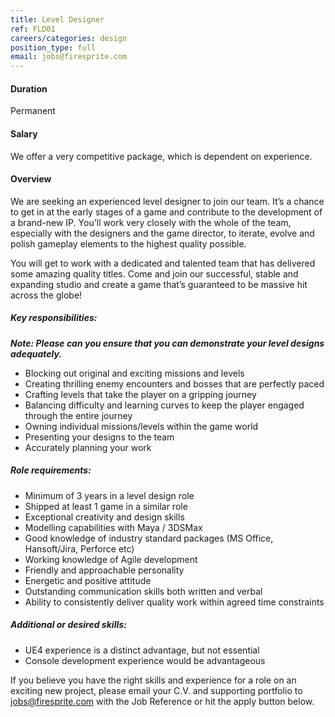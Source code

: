 ```yaml
---
title: Level Designer
ref: FLD01
careers/categories: design
position_type: full
email: jobs@firesprite.com
---
```

#### Duration

Permanent

#### Salary

We offer a very competitive package, which is dependent on experience.

#### Overview

We are seeking an experienced level designer to join our team. It’s a chance to get in at the early stages of a game and contribute to the development of a brand-new IP. You'll work very closely with the whole of the team, especially with the designers and the game director, to iterate, evolve and polish gameplay elements to the highest quality possible.

You will get to work with a dedicated and talented team that has delivered some amazing quality titles. Come and join our successful, stable and expanding studio and create a game that’s guaranteed to be massive hit across the globe!

##### **Key responsibilities:**

***Note: Please can you ensure that you can demonstrate your level designs adequately.***

* Blocking out original and exciting missions and levels
* Creating thrilling enemy encounters and bosses that are perfectly paced
* Crafting levels that take the player on a gripping journey
* Balancing difficulty and learning curves to keep the player engaged through the entire journey
* Owning individual missions/levels within the game world
* Presenting your designs to the team
* Accurately planning your work

##### **Role requirements:**

* Minimum of 3 years in a level design role
* Shipped at least 1 game in a similar role
* Exceptional creativity and design skills
* Modelling capabilities with Maya / 3DSMax
* Good knowledge of industry standard packages (MS Office, Hansoft/Jira, Perforce etc)
* Working knowledge of Agile development
* Friendly and approachable personality
* Energetic and positive attitude
* Outstanding communication skills both written and verbal
* Ability to consistently deliver quality work within agreed time constraints

##### **Additional or desired skills:**

* UE4 experience is a distinct advantage, but not essential
* Console development experience would be advantageous

If you believe you have the right skills and experience for a role on an exciting new project, please email your C.V. and supporting portfolio to jobs@firesprite.com with the Job Reference or hit the apply button below.